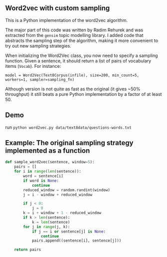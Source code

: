 ## Word2vec with custom sampling

This is a Python implementation of the word2vec algorithm.

The major part of this code was written by Radim Rehurek and was extracted from the `gensim` topic modelling library.
I added code that abstracts the sampling step of the algorithm, making it more convenient to try out new sampling strategies.

When initializing the Word2Vec class, you now need to specify a sampling function. Given a sentence, it should return
 a list of pairs of vocabulary items (`Vocab`). For instance:

`model = Word2Vec(Text8Corpus(infile), size=200, min_count=5, workers=1, sampler=sampling_fn)`

Although version is not quite as fast as the original (it gives ~50% throughput) it still beats a pure Python implementation
by a factor of at least 50.

## Demo

run `python word2vec.py data/text8data/questions-words.txt`


## Example: The original sampling strategy implemented as a function

```python
def sample_word2vec(sentence, window=5):
    pairs = []
    for i in range(len(sentence)):
        word = sentence[i]
        if word is None:
            continue
        reduced_window = random.randint(window)
        j = i - window + reduced_window

        if j < 0:
            j = 0
        k = i + window + 1 - reduced_window
        if k > len(sentence):
            k = len(sentence)
        for j in range(j, k):
            if j == i or sentence[j] is None:
                continue
            pairs.append((sentence[i], sentence[j]))

    return pairs
```
